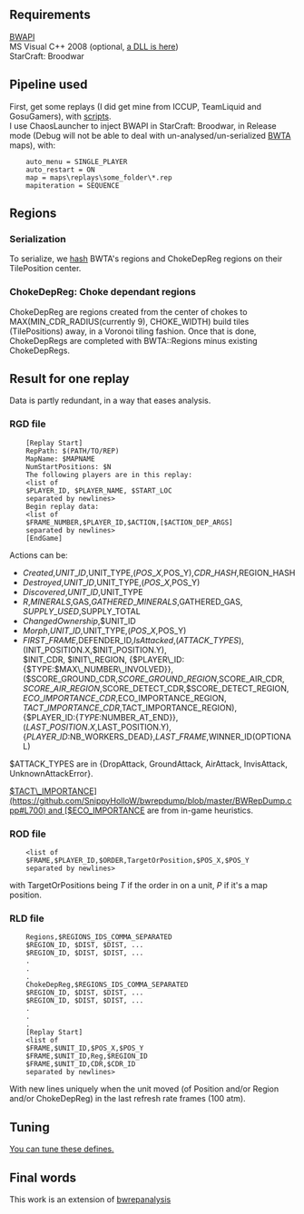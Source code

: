 Requirements
------------
[BWAPI](http://code.google.com/p/bwapi/)   
MS Visual C++ 2008 (optional, [a DLL is here](https://github.com/SnippyHolloW/bwrepdump/blob/master/Release/BWRepDump.dll?raw=true))   
StarCraft: Broodwar  

Pipeline used
-------------
First, get some replays (I did get mine from ICCUP, TeamLiquid and GosuGamers),
 with [scripts](https://github.com/SnippyHolloW/Broodwar_replays_scrappers).  
I use ChaosLauncher to inject BWAPI in StarCraft: Broodwar, in Release mode
(Debug will not be able to deal with un-analysed/un-serialized 
[BWTA](http://code.google.com/p/bwta/) maps), with:

        auto_menu = SINGLE_PLAYER
        auto_restart = ON
        map = maps\replays\some_folder\*.rep
        mapiteration = SEQUENCE

Regions
-------
### Serialization
To serialize, we [hash](https://github.com/SnippyHolloW/bwrepdump/blob/master/BWRepDump.cpp#L40-43) BWTA's regions and ChokeDepReg regions on their TilePosition center.

### ChokeDepReg: Choke dependant regions
ChokeDepReg are regions created from the center of chokes to MAX(MIN\_CDR\_RADIUS(currently 9), CHOKE\_WIDTH) build tiles (TilePositions) away, in a Voronoi tiling fashion. Once that is done, ChokeDepRegs are completed with BWTA::Regions minus existing ChokeDepRegs.
  
Result for one replay
---------------------
Data is partly redundant, in a way that eases analysis.
### RGD file
        [Replay Start]
        RepPath: $(PATH/TO/REP)
        MapName: $MAPNAME
        NumStartPositions: $N
        The following players are in this replay:
        <list of 
        $PLAYER_ID, $PLAYER_NAME, $START_LOC
        separated by newlines>
        Begin replay data:
        <list of
        $FRAME_NUMBER,$PLAYER_ID,$ACTION,[$ACTION_DEP_ARGS]
        separated by newlines>
        [EndGame]
        
Actions can be:
- *Created*,$UNIT\_ID,$UNIT\_TYPE,($POS\_X,$POS\_Y),$CDR\_HASH,$REGION\_HASH  
- *Destroyed*,$UNIT\_ID,$UNIT\_TYPE,($POS\_X,$POS\_Y)  
- *Discovered*,$UNIT\_ID,$UNIT\_TYPE  
- *R*,$MINERALS,$GAS,$GATHERED\_MINERALS,$GATHERED\_GAS,  
$SUPPLY\_USED,$SUPPLY\_TOTAL  
- *ChangedOwnership*,$UNIT\_ID  
- *Morph*,$UNIT\_ID,$UNIT\_TYPE,($POS\_X,$POS\_Y)  
- $FIRST\_FRAME,$DEFENDER\_ID,*IsAttacked*,($ATTACK\_TYPES),
($INIT\_POSITION.X,$INIT\_POSITION.Y),  
$INIT\_CDR, $INIT\_REGION,
{$PLAYER\_ID:{$TYPE:$MAX\_NUMBER\_INVOLVED}},  
($SCORE\_GROUND\_CDR,$SCORE\_GROUND\_REGION,$SCORE\_AIR\_CDR,  
$SCORE\_AIR\_REGION,$SCORE\_DETECT\_CDR,$SCORE\_DETECT\_REGION,  
$ECO\_IMPORTANCE\_CDR,$ECO\_IMPORTANCE\_REGION,  
$TACT\_IMPORTANCE\_CDR,$TACT\_IMPORTANCE\_REGION),  
{$PLAYER\_ID:{$TYPE:$NUMBER\_AT\_END}},($LAST\_POSITION.X,$LAST\_POSITION.Y),  
{$PLAYER\_ID:$NB\_WORKERS\_DEAD},$LAST\_FRAME,$WINNER\_ID(OPTIONAL)  

$ATTACK\_TYPES are in {DropAttack, GroundAttack, AirAttack, InvisAttack, UnknownAttackError}.  

[$TACT\_IMPORTANCE](https://github.com/SnippyHolloW/bwrepdump/blob/master/BWRepDump.cpp#L700) and [$ECO\_IMPORTANCE](https://github.com/SnippyHolloW/bwrepdump/blob/master/BWRepDump.cpp#L666) are from in-game heuristics.  

### ROD file
        <list of
        $FRAME,$PLAYER_ID,$ORDER,TargetOrPosition,$POS_X,$POS_Y
        separated by newlines>
with TargetOrPositions being *T* if the order in on a unit, *P* if it's a map position.  

### RLD file
        Regions,$REGIONS_IDS_COMMA_SEPARATED
        $REGION_ID, $DIST, $DIST, ...
        $REGION_ID, $DIST, $DIST, ...
        .
        .
        .
        ChokeDepReg,$REGIONS_IDS_COMMA_SEPARATED
        $REGION_ID, $DIST, $DIST, ...
        $REGION_ID, $DIST, $DIST, ...
        .
        .
        .
        [Replay Start]
        <list of
        $FRAME,$UNIT_ID,$POS_X,$POS_Y
        $FRAME,$UNIT_ID,Reg,$REGION_ID
        $FRAME,$UNIT_ID,CDR,$CDR_ID
        separated by newlines>

With new lines uniquely when the unit moved (of Position and/or Region and/or ChokeDepReg) in the last refresh rate frames (100 atm).

Tuning
------
[You can tune these defines.](https://github.com/SnippyHolloW/bwrepdump/blob/master/BWRepDump.cpp#L7-14)


Final words
-----------
This work is an extension of [bwrepanalysis](http://code.google.com/p/bwrepanalysis/)

